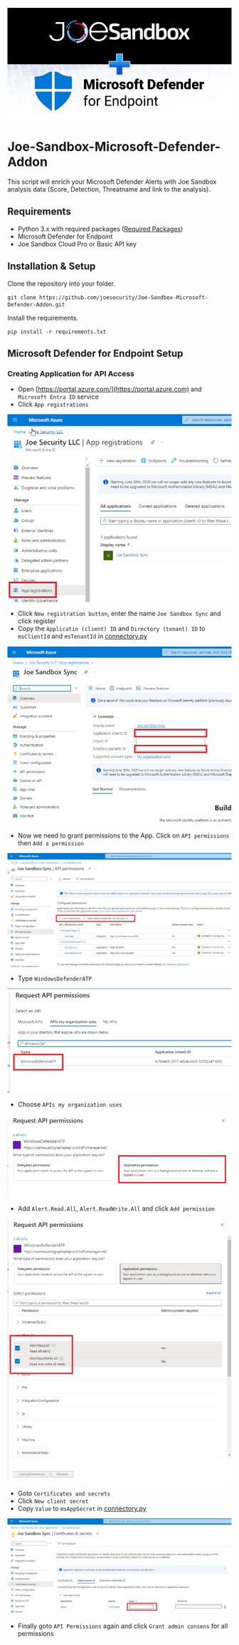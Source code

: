 ![Integration logo](img/integration.png)

# Joe-Sandbox-Microsoft-Defender-Addon
This script will enrich your Microsoft Defender Alerts with Joe Sandbox analysis data (Score, Detection, Threatname and link to the analysis).

## Requirements
- Python 3.x with required packages ([Required Packages](requirements.txt))
- Microsoft Defender for Endpoint
- Joe Sandbox Cloud Pro or Basic API key

## Installation & Setup

Clone the repository into your folder.

    git clone https://github.com/joesecurity/Joe-Sandbox-Microsoft-Defender-Addon.git

Install the requirements.

    pip install -r requirements.txt

## Microsoft Defender for Endpoint Setup

### Creating Application for API Access

- Open [https://portal.azure.com/](https://portal.azure.com) and `Microsoft Entra ID` service
- Click `App registrations`

![1](img/app.png)

- Click `New registration button`, enter the name `Joe Sandbox Sync` and click register
- Copy the `Applicatin (client) ID` and `Directory (tenant) ID` to `msClientId` and `msTenantId` in [connectory.py](connector.py)

![2](img/tenantid.png)

- Now we need to grant permissions to the App. Click on `API permissions` then `Add a permission`

![3](img/apipermissions.png)


- Type `WindowsDefenderATP`

![3](img/permissions1.png)

- Choose `APIs my organization uses`

![3](img/permissions2.png)

- Add `Alert.Read.All`, `Alert.ReadWrite.All` and click `Add permission`

![3](img/permissions3.png)

- Goto `Certificates and secrets`
- Click `New client secret`
- Copy `Value` to `msAppSecret` in  [connectory.py](connector.py)

![3](img/clientsecret.png)

- Finally goto `API Permissions` again and click `Grant admin consens` for all permissions

